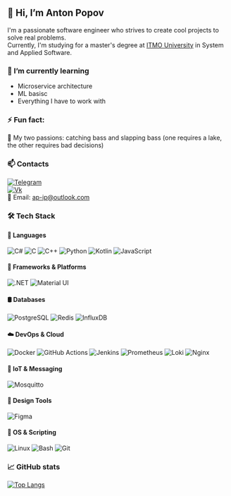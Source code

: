 ## 👋 Hi, I’m Anton Popov
I'm a passionate software engineer who strives to create cool projects to solve real problems. 
<br/>
Currently, I'm studying for a master's degree at [ITMO University][itmo] in System and Applied Software.

### 🌱 I’m currently learning 
- Microservice architecture
- ML basisc
- Everything I have to work with

### ⚡ Fun fact: 
🎣 My two passions: catching bass and slapping bass (one requires a lake, the other requires bad decisions)

### 📫 Contacts

[![Telegram](https://img.shields.io/badge/-Telegram-090909?style=for-the-badge&logo=telegram)](https://t.me/Artimary)
<br/>
[![Vk](https://img.shields.io/badge/-Vk-090909?style=for-the-badge&logo=vk)](https://vk.com/artimary_005)
<br/>
📧 Email: [ap-ip@outlook.com](mailto:ap-ip@outlook.com)

### 🛠️ Tech Stack

#### 📌 Languages
![C#](https://img.shields.io/badge/C%23-239120?style=flat&logo=c-sharp&logoColor=white)
![C](https://img.shields.io/badge/C-A8B9CC?style=flat&logo=c&logoColor=white)
![C++](https://img.shields.io/badge/C++-00599C?style=flat&logo=c%2B%2B&logoColor=white)
![Python](https://img.shields.io/badge/Python-3776AB?style=flat&logo=python&logoColor=white)
![Kotlin](https://img.shields.io/badge/Kotlin-7F52FF?style=flat&logo=kotlin&logoColor=white)
![JavaScript](https://img.shields.io/badge/JavaScript-F7DF1E?style=flat&logo=javascript&logoColor=black)

#### 📱 Frameworks & Platforms
![.NET](https://img.shields.io/badge/.NET-512BD4?style=flat&logo=dotnet&logoColor=white)
![Material UI](https://img.shields.io/badge/Material%20UI-007FFF?style=flat&logo=mui&logoColor=white)

#### 🛢️ Databases
![PostgreSQL](https://img.shields.io/badge/PostgreSQL-4169E1?style=flat&logo=postgresql&logoColor=white)
![Redis](https://img.shields.io/badge/Redis-DC382D?style=flat&logo=redis&logoColor=white)
![InfluxDB](https://img.shields.io/badge/InfluxDB-22ADF6?style=flat&logo=influxdb&logoColor=white)

#### ☁️ DevOps & Cloud
![Docker](https://img.shields.io/badge/Docker-2496ED?style=flat&logo=docker&logoColor=white)
![GitHub Actions](https://img.shields.io/badge/GitHub%20Actions-2088FF?style=flat&logo=github-actions&logoColor=white)
![Jenkins](https://img.shields.io/badge/Jenkins-D24939?style=flat&logo=jenkins&logoColor=white)
![Prometheus](https://img.shields.io/badge/Prometheus-E6522C?style=flat&logo=prometheus&logoColor=white)
![Loki](https://img.shields.io/badge/Loki-2C5686?style=flat&logo=grafana&logoColor=white)
![Nginx](https://img.shields.io/badge/NGINX-009639?style=flat&logo=nginx&logoColor=white)

#### 🔌 IoT & Messaging
![Mosquitto](https://img.shields.io/badge/Mosquitto-3C5280?style=flat&logo=eclipse-mosquitto&logoColor=white)

#### 🎨 Design Tools
![Figma](https://img.shields.io/badge/Figma-F24E1E?style=flat&logo=figma&logoColor=white)

#### 🐧 OS & Scripting
![Linux](https://img.shields.io/badge/Linux-FCC624?style=flat&logo=linux&logoColor=black)
![Bash](https://img.shields.io/badge/Bash-4EAA25?style=flat&logo=gnu-bash&logoColor=white)
![Git](https://img.shields.io/badge/Git-F05032?style=flat&logo=git&logoColor=white)

### 📈 GitHub stats

[![Top Langs](https://github-readme-stats.vercel.app/api/top-langs/?username=Artimary&layout=compact&theme=radical)](https://github.com/Artimary)


<!-- Links -->
[itmo]: https://itmo.ru
